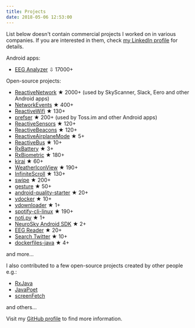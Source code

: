 ```yaml
---
title: Projects
date: 2018-05-06 12:53:00
---
```


List below doesn't contain commercial projects I worked on in various companies.
If you are interested in them, check [my LinkedIn profile](http://www.linkedin.com/in/piotrwittchen) for details.

Android apps:

* [EEG Analyzer](https://play.google.com/store/apps/details?id=com.pwittchen.eeganalyzer) ⇩ 17000+

Open-source projects:

* [ReactiveNetwork](https://github.com/pwittchen/ReactiveNetwork) ★ 2000+ (used by SkyScanner, Slack, Eero and other Android apps)
* [NetworkEvents](https://github.com/pwittchen/NetworkEvents) ★ 400+
* [ReactiveWifi](https://github.com/pwittchen/ReactiveWiFi) ★ 130+
* [prefser](https://github.com/pwittchen/prefser) ★ 200+ (used by Toss.im and other Android apps)
* [ReactiveSensors](https://github.com/pwittchen/ReactiveSensors) ★ 120+
* [ReactiveBeacons](https://github.com/pwittchen/ReactiveBeacons) ★ 120+
* [ReactiveAirplaneMode](https://github.com/pwittchen/ReactiveAirplaneMode) ★ 5+
* [ReactiveBus](https://github.com/pwittchen/ReactiveBus) ★ 10+
* [RxBattery](https://github.com/pwittchen/RxBattery) ★ 3+
* [RxBiometric](https://github.com/pwittchen/RxBiometric) ★ 180+
* [kirai](https://github.com/pwittchen/kirai) ★ 60+
* [WeatherIconView](https://github.com/pwittchen/WeatherIconView) ★ 190+
* [InfiniteScroll](https://github.com/pwittchen/InfiniteScroll) ★ 130+
* [swipe](https://github.com/pwittchen/swipe) ★ 200+
* [gesture](https://github.com/pwittchen/gesture) ★ 50+
* [android-quality-starter](https://github.com/pwittchen/android-quality-starter) ★ 20+
* [ydocker](https://github.com/pwittchen/ydocker) ★ 10+
* [ydownloader](https://github.com/pwittchen/ydownloader) ★ 1+
* [spotify-cli-linux](https://github.com/pwittchen/spotify-cli-linux) ★ 190+
* [noti.py](https://github.com/pwittchen/noti.py) ★ 1+
* [NeuroSky Android SDK](https://github.com/pwittchen/neurosky-android-sdk) ★ 2+
* [EEG Reader](https://github.com/pwittchen/EEGReader) ★ 20+
* [Search Twitter](https://github.com/pwittchen/SearchTwitter) ★ 10+
* [dockerfiles-java](https://github.com/pwittchen/dockerfiles-java) ★ 4+

and more...

I also contributed to a few open-source projects created by other people e.g.:

* [RxJava](https://github.com/ReactiveX/RxJava/commits?author=pwittchen)
* [JavaPoet](https://github.com/square/Javapoet/commits?author=pwittchen)
* [screenFetch](https://github.com/KittyKatt/screenFetch/commits?author=pwittchen)

and others...

Visit my [GitHub profile](https://github.com/pwittchen) to find more information.

